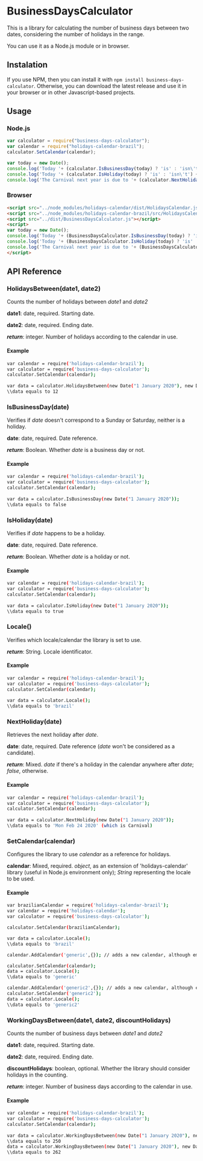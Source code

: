 # BusinessDaysCalculator
This is a library for calculating the number of business days between two dates, considering the number of holidays in the range.

You can use it as a Node.js module or in browser.

## Instalation

If you use NPM, then you can install it with ```npm install business-days-calculator```. Otherwise, you can download the latest release and use it in your browser or in other Javascript-based projects.

## Usage

### Node.js
```javascript
var calculator = require("business-days-calculator");
var calendar = require("holidays-calendar-brazil");
calculator.SetCalendar(calendar);

var today = new Date();
console.log('Today '+ (calculator.IsBusinessDay(today) ? 'is' : 'isn\'t') +' a business day');
console.log('Today '+ (calculator.IsHoliday(today) ? 'is' : 'isn\'t') +' a holiday');
console.log('The Carnival next year is due to '+ (calculator.NextHoliday(new Date("1 January "+today.getFullYear()))));

```

### Browser
```html
<script src="../node_modules/holidays-calendar/dist/HolidaysCalendar.js"></script>
<script src="../node_modules/holidays-calendar-brazil/src/HolidaysCalendar-brazil.js" charset="utf-8"></script>
<script src="../dist/BusinessDaysCalculator.js"></script>
<script>
var today = new Date();
console.log('Today '+ (BusinessDaysCalculator.IsBusinessDay(today) ? 'is' : 'isn\'t') +' a business day');
console.log('Today '+ (BusinessDaysCalculator.IsHoliday(today) ? 'is' : 'isn\'t') +' a holiday');
console.log('The Carnival next year is due to '+ (BusinessDaysCalculator.NextHoliday(new Date("1 January "+today.getFullYear()))));
</script>
```

## API Reference

### HolidaysBetween(date1, date2)

Counts the number of holidays between *date1* and *date2*

**date1**: date, required. Starting date.

**date2**: date, required. Ending date.

***return***: integer. Number of holidays according to the calendar in use.

#### Example

```bash
var calendar = require('holidays-calendar-brazil');
var calculator = require('business-days-calculator');
calculator.SetCalendar(calendar);
 
var data = calculator.HolidaysBetween(new Date("1 January 2020"), new Date("31 December 2020"));
\\data equals to 12
```

### IsBusinessDay(date)

Verifies if *date* doesn't correspond to a Sunday or Saturday, neither is a holiday.

**date**: date, required. Date reference.

***return***: Boolean. Whether *date* is a business day or not.

#### Example

```bash
var calendar = require('holidays-calendar-brazil');
var calculator = require('business-days-calculator');
calculator.SetCalendar(calendar);
 
var data = calculator.IsBusinessDay(new Date("1 January 2020"));
\\data equals to false
```

### IsHoliday(date)

Verifies if *date* happens to be a holiday.

**date**: date, required. Date reference.

***return***: Boolean. Whether *date* is a holiday or not.

#### Example
```bash
var calendar = require('holidays-calendar-brazil');
var calculator = require('business-days-calculator');
calculator.SetCalendar(calendar);
 
var data = calculator.IsHoliday(new Date("1 January 2020"));
\\data equals to true
```

### Locale()

Verifies which locale/calendar the library is set to use.

***return***: String. Locale identificator.

#### Example
```bash
var calendar = require('holidays-calendar-brazil');
var calculator = require('business-days-calculator');
calculator.SetCalendar(calendar);
 
var data = calculator.Locale();
\\data equals to 'brazil'
```

### NextHoliday(date)

Retrieves the next holiday after *date*.

**date**: date, required. Date reference (*date* won't be considered as a candidate).

***return***: Mixed. *date* if there's a holiday in the calendar anywhere after *date*; *false*, otherwise.

#### Example
```bash
var calendar = require('holidays-calendar-brazil');
var calculator = require('business-days-calculator');
calculator.SetCalendar(calendar);
 
var data = calculator.NextHoliday(new Date("1 January 2020"));
\\data equals to 'Mon Feb 24 2020' (which is Carnival)
```

### SetCalendar(calendar)

Configures the library to use *calendar* as a reference for holidays.

**calendar**: Mixed, required. *object*, as an extension of 'holidays-calendar' library (useful in Node.js environment only); *String* representing the locale to be used.

#### Example
```bash
var brazilianCalendar = require('holidays-calendar-brazil');
var calendar = require('holidays-calendar');
var calculator = require('business-days-calculator');

calculator.SetCalendar(brazilianCalendar);

var data = calculator.Locale();
\\data equals to 'brazil'

calendar.AddCalendar('generic',{}); // adds a new calendar, although empty

calculator.SetCalendar(calendar);
data = calculator.Locale();
\\data equals to 'generic'

calendar.AddCalendar('generic2',{}); // adds a new calendar, although empty
calculator.SetCalendar('generic2');
data = calculator.Locale();
\\data equals to 'generic2'

```

### WorkingDaysBetween(date1, date2, discountHolidays)

Counts the number of business days between *date1* and *date2*

**date1**: date, required. Starting date.

**date2**: date, required. Ending date.

**discountHolidays**: boolean, optional. Whether the library should consider holidays in the counting.

***return***: integer. Number of business days according to the calendar in use.

#### Example

```bash
var calendar = require('holidays-calendar-brazil');
var calculator = require('business-days-calculator');
calculator.SetCalendar(calendar);
 
var data = calculator.WorkingDaysBetween(new Date("1 January 2020"), new Date("31 December 2020"));
\\data equals to 250
data = calculator.WorkingDaysBetween(new Date("1 January 2020"), new Date("31 December 2020"), false);
\\data equals to 262
 
```